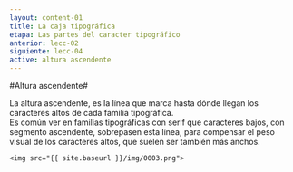 ```yaml
---
layout: content-01
title: La caja tipográfica
etapa: Las partes del caracter tipográfico
anterior: lecc-02
siguiente: lecc-04
active: altura ascendente
---
```



#Altura ascendente#

<div class="col-md-5 extracto">
	La altura ascendente, es la línea que marca hasta dónde llegan los caracteres altos de cada familia tipográfica.
</div>

<div class="col-md-7">
	Es común ver en familias tipográficas con serif que caracteres bajos, con segmento ascendente, sobrepasen esta línea, para compensar el peso visual de los caracteres altos, que suelen ser también más anchos.

	<img src="{{ site.baseurl }}/img/0003.png">
</div>

<!--
<iframe class="video" width="100%" height="315" src="https://www.youtube.com/embed/ScMzIvxBSi4" frameborder="0" allowfullscreen></iframe>
-->